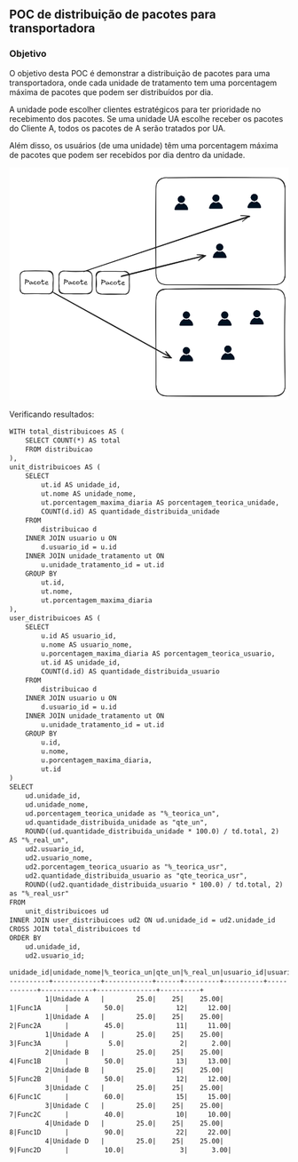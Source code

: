 ## POC de distribuição de pacotes para transportadora

### Objetivo
O objetivo desta POC é demonstrar a distribuição de 
pacotes para uma transportadora, onde cada unidade de tratamento tem uma porcentagem 
máxima de pacotes que podem ser distribuídos por dia.

A unidade pode escolher clientes estratégicos para ter prioridade no recebimento dos pacotes.
Se uma unidade UA escolhe receber os pacotes do Cliente A, todos os pacotes de A serão tratados por UA.

Além disso, os usuários (de uma unidade) têm uma porcentagem máxima de pacotes que podem ser recebidos por dia dentro da unidade.

![img_1.png](img_1.png)

Verificando resultados:

```
WITH total_distribuicoes AS (
    SELECT COUNT(*) AS total
    FROM distribuicao
),
unit_distribuicoes AS (
    SELECT
        ut.id AS unidade_id,
        ut.nome AS unidade_nome,
        ut.porcentagem_maxima_diaria AS porcentagem_teorica_unidade,
        COUNT(d.id) AS quantidade_distribuida_unidade
    FROM
        distribuicao d
    INNER JOIN usuario u ON
        d.usuario_id = u.id
    INNER JOIN unidade_tratamento ut ON
        u.unidade_tratamento_id = ut.id
    GROUP BY
        ut.id,
        ut.nome,
        ut.porcentagem_maxima_diaria
),
user_distribuicoes AS (
    SELECT
        u.id AS usuario_id,
        u.nome AS usuario_nome,
        u.porcentagem_maxima_diaria AS porcentagem_teorica_usuario,
        ut.id AS unidade_id,
        COUNT(d.id) AS quantidade_distribuida_usuario
    FROM
        distribuicao d
    INNER JOIN usuario u ON
        d.usuario_id = u.id
    INNER JOIN unidade_tratamento ut ON
        u.unidade_tratamento_id = ut.id
    GROUP BY
        u.id,
        u.nome,
        u.porcentagem_maxima_diaria,
        ut.id
)
SELECT
    ud.unidade_id,
    ud.unidade_nome,
    ud.porcentagem_teorica_unidade as "%_teorica_un",
    ud.quantidade_distribuida_unidade as "qte_un",
    ROUND((ud.quantidade_distribuida_unidade * 100.0) / td.total, 2) AS "%_real_un",
    ud2.usuario_id,
    ud2.usuario_nome,
    ud2.porcentagem_teorica_usuario as "%_teorica_usr",
    ud2.quantidade_distribuida_usuario as "qte_teorica_usr",
    ROUND((ud2.quantidade_distribuida_usuario * 100.0) / td.total, 2) as "%_real_usr"
FROM
    unit_distribuicoes ud
INNER JOIN user_distribuicoes ud2 ON ud.unidade_id = ud2.unidade_id
CROSS JOIN total_distribuicoes td
ORDER BY
    ud.unidade_id,
    ud2.usuario_id;
```

```
unidade_id|unidade_nome|%_teorica_un|qte_un|%_real_un|usuario_id|usuario_nome|%_teorica_usr|qte_teorica_usr|%_real_usr|
----------+------------+------------+------+---------+----------+------------+-------------+---------------+----------+
         1|Unidade A   |        25.0|    25|    25.00|         1|Func1A      |         50.0|             12|     12.00|
         1|Unidade A   |        25.0|    25|    25.00|         2|Func2A      |         45.0|             11|     11.00|
         1|Unidade A   |        25.0|    25|    25.00|         3|Func3A      |          5.0|              2|      2.00|
         2|Unidade B   |        25.0|    25|    25.00|         4|Func1B      |         50.0|             13|     13.00|
         2|Unidade B   |        25.0|    25|    25.00|         5|Func2B      |         50.0|             12|     12.00|
         3|Unidade C   |        25.0|    25|    25.00|         6|Func1C      |         60.0|             15|     15.00|
         3|Unidade C   |        25.0|    25|    25.00|         7|Func2C      |         40.0|             10|     10.00|
         4|Unidade D   |        25.0|    25|    25.00|         8|Func1D      |         90.0|             22|     22.00|
         4|Unidade D   |        25.0|    25|    25.00|         9|Func2D      |         10.0|              3|      3.00|  
```